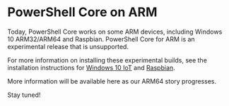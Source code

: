 # PowerShell Core on ARM

Today, PowerShell Core works on some ARM devices, including Windows 10 ARM32/ARM64 and Raspbian.
PowerShell Core for ARM is an experimental release that is unsupported.

For more information on installing these experimental builds, see the installation instructions for
[Windows 10 IoT](installing-powershell-core-on-windows.md#deploying-on-windows-iot)
and [Raspbian](installing-powershell-core-on-linux.md#raspbian).

More information will be available here as our ARM64 story progresses.

Stay tuned!

